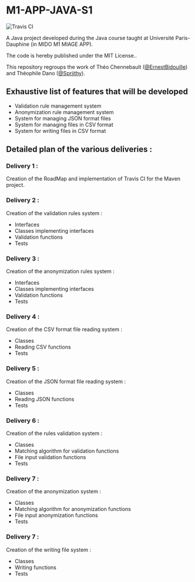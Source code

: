 # M1-APP-JAVA-S1

![Travis CI](https://travis-ci.com/ErnestBidouille/M1-APP-JAVA-S1.svg?branch=dev)

A Java project developed during the Java course taught at Université Paris-Dauphine (in MIDO M1 MIAGE APP).

The code is hereby published under the MIT License..

This repository regroups the work of Théo Chennebault ([@ErnestBidouille](https://github.com/ErnestBidouille)) and Théophile Dano ([@Spriithy](https://github.com/Spriithy)).

## Exhaustive list of features that will be developed
- Validation rule management system
- Anonymization rule management system
- System for managing JSON format files
- System for managing files in CSV format
- System for writing files in CSV format

## Detailed plan of the various deliveries :

### Delivery 1 :
  Creation of the RoadMap and implementation of Travis CI for the Maven project.

### Delivery 2 :
  Creation of the validation rules system : 
   - Interfaces
   - Classes implementing interfaces
   - Validation functions
   - Tests

### Delivery 3 :
  Creation of the anonymization rules system : 
   - Interfaces
   - Classes implementing interfaces
   - Validation functions
   - Tests

### Delivery 4 :
  Creation of the CSV format file reading system : 
   - Classes
   - Reading CSV functions
   - Tests

### Delivery 5 :
  Creation of the JSON format file reading system : 
   - Classes
   - Reading JSON functions
   - Tests

### Delivery 6 :
  Creation of the rules validation system : 
   - Classes
   - Matching algorithm for validation functions
   - File input validation functions
   - Tests
    
### Delivery 7 :
  Creation of the anonymization system :
   - Classes
   - Matching algorithm for anonymization functions
   - File input anonymization functions
   - Tests

### Delivery 7 :
  Creation of the writing file system :
   - Classes
   - Writing functions
   - Tests
